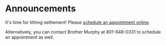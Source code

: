 # Announcements

It's time for tithing settlement! 
Please [schedule an appointment online](https://calendly.com/danmurph17/eccles-park-tithing-settlement).

Alternatively, you can contact Brother Murphy at 801-648-0331 to schedule an appointment as well.